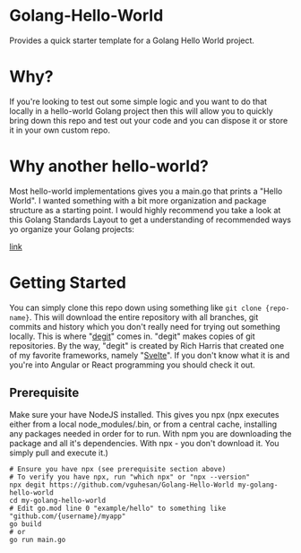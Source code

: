 # Golang-Hello-World
Provides a quick starter template for a Golang Hello World project. 

# Why?
If you're looking to test out some simple logic and you want to do that locally in a hello-world Golang project then this will allow you to quickly bring down this repo and test out your code and you can dispose it or store it in your own custom repo.

# Why another hello-world?
Most hello-world implementations gives you a main.go that prints a "Hello World". I wanted something with a bit more organization and package structure as a starting point. I would highly recommend you take a look at this Golang Standards Layout to get a understanding of recommended ways yo organize your Golang projects:

[link](https://github.com/golang-standards/project-layout)

# Getting Started

You can simply clone this repo down using something like `git clone {repo-name}`. This will download the entire repository with all branches, git commits and history which you don't really need for trying out something locally. This is where "[degit](https://github.com/Rich-Harris/degit)" comes in. "degit" makes copies of git repositories. By the way, "degit" is created by Rich Harris that created one of my favorite frameworks, namely "[Svelte](https://svelte.dev/)". If you don't know what it is and you're into Angular or React programming you should check it out. 

## Prerequisite
Make sure your have NodeJS installed. This gives you npx (npx executes <command> either from a local node_modules/.bin, or from a central cache, installing any packages needed in order for <command> to run. With npm you are downloading the package and all it's dependencies. With npx - you don't download it. You simply pull and execute it.)

```
# Ensure you have npx (see prerequisite section above)
# To verify you have npx, run "which npx" or "npx --version"
npx degit https://github.com/vguhesan/Golang-Hello-World my-golang-hello-world
cd my-golang-hello-world
# Edit go.mod line 0 "example/hello" to something like "github.com/{username}/myapp"
go build
# or 
go run main.go
```


